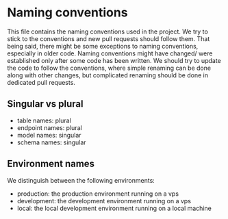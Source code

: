 # Naming conventions

This file contains the naming conventions used in the project.
We try to stick to the conventions and new pull requests should follow them.
That being said, there might be some exceptions to naming conventions, especially in older code.
Naming conventions might have changed/ were established only after some code has been written.
We should try to update the code to follow the conventions, where simple renaming can be done
along with other changes, but complicated renaming should be done in dedicated pull requests.

## Singular vs plural

- table names: plural
- endpoint names: plural
- model names: singular
- schema names: singular

## Environment names

We distinguish between the following environments:

- production: the production environment running on a vps
- development: the development environment running on a vps
- local: the local development environment running on a local machine
